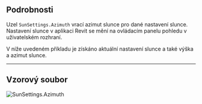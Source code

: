 ## Podrobnosti
Uzel `SunSettings.Azimuth` vrací azimut slunce pro dané nastavení slunce. Nastavení slunce v aplikaci Revit se mění na ovládacím panelu pohledu v uživatelském rozhraní.

V níže uvedeném příkladu je získáno aktuální nastavení slunce a také výška a azimut slunce.
___
## Vzorový soubor

![SunSettings.Azimuth](./Revit.Elements.SunSettings.Azimuth_img.jpg)
